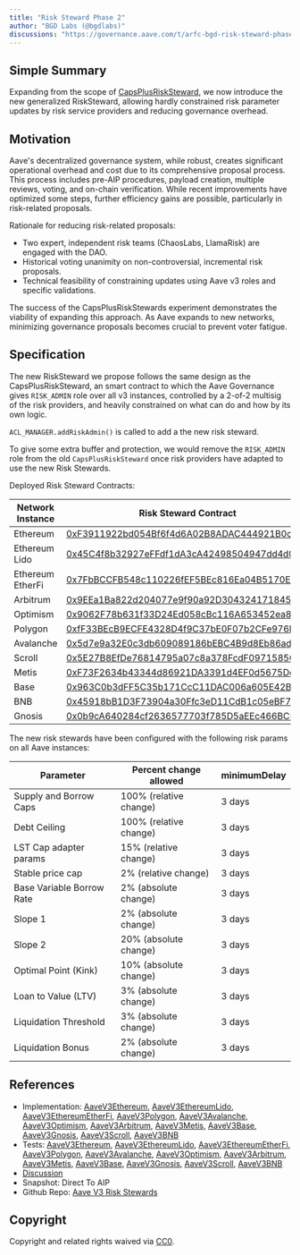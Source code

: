 ```yaml
---
title: "Risk Steward Phase 2"
author: "BGD Labs (@bgdlabs)"
discussions: "https://governance.aave.com/t/arfc-bgd-risk-steward-phase-2-risksteward/16204"
---
```


## Simple Summary

Expanding from the scope of [CapsPlusRiskSteward](https://governance.aave.com/t/bgd-risk-steward-phase-1-capsplusrisksteward/12602), we now introduce the new generalized RiskSteward, allowing hardly constrained risk parameter updates by risk service providers and reducing governance overhead.

## Motivation

Aave's decentralized governance system, while robust, creates significant operational overhead and cost due to its comprehensive proposal process. This process includes pre-AIP procedures, payload creation, multiple reviews, voting, and on-chain verification.
While recent improvements have optimized some steps, further efficiency gains are possible, particularly in risk-related proposals.

Rationale for reducing risk-related proposals:

- Two expert, independent risk teams (ChaosLabs, LlamaRisk) are engaged with the DAO.
- Historical voting unanimity on non-controversial, incremental risk proposals.
- Technical feasibility of constraining updates using Aave v3 roles and specific validations.

The success of the CapsPlusRiskStewards experiment demonstrates the viability of expanding this approach. As Aave expands to new networks, minimizing governance proposals becomes crucial to prevent voter fatigue.

## Specification

The new RiskSteward we propose follows the same design as the CapsPlusRiskSteward, an smart contract to which the Aave Governance gives `RISK_ADMIN` role over all v3 instances, controlled by a 2-of-2 multisig of the risk providers, and heavily constrained on what can do and how by its own logic.

`ACL_MANAGER.addRiskAdmin()` is called to add a the new risk steward.

To give some extra buffer and protection, we would remove the `RISK_ADMIN` role from the old `CapsPlusRiskSteward` once risk providers have adapted to use the new Risk Stewards.

Deployed Risk Steward Contracts:

| Network Instance | Risk Steward Contract                                                                                                      |
| ---------------- | -------------------------------------------------------------------------------------------------------------------------- |
| Ethereum         | [0xF3911922bd054Bf6f4d6A02B8ADAC444921B0c51](https://etherscan.io/address/0xF3911922bd054Bf6f4d6A02B8ADAC444921B0c51)      |
| Ethereum Lido    | [0x45C4f8b32927eFFdf1dA3cA42498504947dd4d0D](https://etherscan.io/address/0x45C4f8b32927eFFdf1dA3cA42498504947dd4d0D)      |
| Ethereum EtherFi | [0x7FbBCCFB548c110226fEF5BEc816Ea04B5170EA3](https://etherscan.io/address/0x7FbBCCFB548c110226fEF5BEc816Ea04B5170EA3)      |
| Arbitrum         | [0x9EEa1Ba822d204077e9f90a92D30432417184587](https://arbiscan.io/address/0x9EEa1Ba822d204077e9f90a92D30432417184587)       |
| Optimism         | [0x9062F78b631f33D24Ed058cBc116A653452ea82A](https://optimistic.etherscan.io/address/)                                     |
| Polygon          | [0xfF33BEcB9ECFE4328D4f9C37bE0F07b2CFe976E3](https://polygonscan.com/address/0xfF33BEcB9ECFE4328D4f9C37bE0F07b2CFe976E3)   |
| Avalanche        | [0x5d7e9a32E0c3db609089186bEBC4B9d8Eb86ad2c](https://snowscan.xyz/address/0x5d7e9a32E0c3db609089186bEBC4B9d8Eb86ad2c)      |
| Scroll           | [0x5E27B8EfDe76814795a07c8a378FcdF09715850b](https://scrollscan.com/address/0x5E27B8EfDe76814795a07c8a378FcdF09715850b)    |
| Metis            | [0xF73F2634b43344d86921DA3391d4EF0d5675Dd63](https://explorer.metis.io/address/0xF73F2634b43344d86921DA3391d4EF0d5675Dd63) |
| Base             | [0x963C0b3dFF5C35b171CcC11DAC006a605E42BeD2](https://basescan.org/address/0x963C0b3dFF5C35b171CcC11DAC006a605E42BeD2)      |
| BNB              | [0x45918bB1D3F73904a30Ffc3eD11CdB1c05eBF726](https://bscscan.com/address/0x45918bB1D3F73904a30Ffc3eD11CdB1c05eBF726)       |
| Gnosis           | [0x0b9cA640284cf2636577703f785D5aEEc466BC56](https://gnosisscan.io/address/0x0b9cA640284cf2636577703f785D5aEEc466BC56)     |

The new risk stewards have been configured with the following risk params on all Aave instances:

| Parameter                 | Percent change allowed | minimumDelay |
| ------------------------- | ---------------------- | ------------ |
| Supply and Borrow Caps    | 100% (relative change) | 3 days       |
| Debt Ceiling              | 100% (relative change) | 3 days       |
| LST Cap adapter params    | 15% (relative change)  | 3 days       |
| Stable price cap          | 2% (relative change)   | 3 days       |
| Base Variable Borrow Rate | 2% (absolute change)   | 3 days       |
| Slope 1                   | 2% (absolute change)   | 3 days       |
| Slope 2                   | 20% (absolute change)  | 3 days       |
| Optimal Point (Kink)      | 10% (absolute change)  | 3 days       |
| Loan to Value (LTV)       | 3% (absolute change)   | 3 days       |
| Liquidation Threshold     | 3% (absolute change)   | 3 days       |
| Liquidation Bonus         | 2% (absolute change)   | 3 days       |

## References

- Implementation: [AaveV3Ethereum](https://github.com/bgd-labs/aave-proposals-v3/blob/main/src/20240805_Multi_RiskStewardPhase2/AaveV3Ethereum_RiskStewardPhase2_20240805.sol), [AaveV3EthereumLido](https://github.com/bgd-labs/aave-proposals-v3/blob/main/src/20240805_Multi_RiskStewardPhase2/AaveV3EthereumLido_RiskStewardPhase2_20240805.sol), [AaveV3EthereumEtherFi](https://github.com/bgd-labs/aave-proposals-v3/blob/main/src/20240805_Multi_RiskStewardPhase2/AaveV3EthereumEtherFi_RiskStewardPhase2_20240805.sol), [AaveV3Polygon](https://github.com/bgd-labs/aave-proposals-v3/blob/main/src/20240805_Multi_RiskStewardPhase2/AaveV3Polygon_RiskStewardPhase2_20240805.sol), [AaveV3Avalanche](https://github.com/bgd-labs/aave-proposals-v3/blob/main/src/20240805_Multi_RiskStewardPhase2/AaveV3Avalanche_RiskStewardPhase2_20240805.sol), [AaveV3Optimism](https://github.com/bgd-labs/aave-proposals-v3/blob/main/src/20240805_Multi_RiskStewardPhase2/AaveV3Optimism_RiskStewardPhase2_20240805.sol), [AaveV3Arbitrum](https://github.com/bgd-labs/aave-proposals-v3/blob/main/src/20240805_Multi_RiskStewardPhase2/AaveV3Arbitrum_RiskStewardPhase2_20240805.sol), [AaveV3Metis](https://github.com/bgd-labs/aave-proposals-v3/blob/main/src/20240805_Multi_RiskStewardPhase2/AaveV3Metis_RiskStewardPhase2_20240805.sol), [AaveV3Base](https://github.com/bgd-labs/aave-proposals-v3/blob/main/src/20240805_Multi_RiskStewardPhase2/AaveV3Base_RiskStewardPhase2_20240805.sol), [AaveV3Gnosis](https://github.com/bgd-labs/aave-proposals-v3/blob/main/src/20240805_Multi_RiskStewardPhase2/AaveV3Gnosis_RiskStewardPhase2_20240805.sol), [AaveV3Scroll](https://github.com/bgd-labs/aave-proposals-v3/blob/main/src/20240805_Multi_RiskStewardPhase2/AaveV3Scroll_RiskStewardPhase2_20240805.sol), [AaveV3BNB](https://github.com/bgd-labs/aave-proposals-v3/blob/main/src/20240805_Multi_RiskStewardPhase2/AaveV3BNB_RiskStewardPhase2_20240805.sol)
- Tests: [AaveV3Ethereum](https://github.com/bgd-labs/aave-proposals-v3/blob/main/src/20240805_Multi_RiskStewardPhase2/AaveV3Ethereum_RiskStewardPhase2_20240805.t.sol), [AaveV3EthereumLido](https://github.com/bgd-labs/aave-proposals-v3/blob/main/src/20240805_Multi_RiskStewardPhase2/AaveV3EthereumLido_RiskStewardPhase2_20240805.t.sol), [AaveV3EthereumEtherFi](https://github.com/bgd-labs/aave-proposals-v3/blob/main/src/20240805_Multi_RiskStewardPhase2/AaveV3EthereumEtherFi_RiskStewardPhase2_20240805.t.sol), [AaveV3Polygon](https://github.com/bgd-labs/aave-proposals-v3/blob/main/src/20240805_Multi_RiskStewardPhase2/AaveV3Polygon_RiskStewardPhase2_20240805.t.sol), [AaveV3Avalanche](https://github.com/bgd-labs/aave-proposals-v3/blob/main/src/20240805_Multi_RiskStewardPhase2/AaveV3Avalanche_RiskStewardPhase2_20240805.t.sol), [AaveV3Optimism](https://github.com/bgd-labs/aave-proposals-v3/blob/main/src/20240805_Multi_RiskStewardPhase2/AaveV3Optimism_RiskStewardPhase2_20240805.t.sol), [AaveV3Arbitrum](https://github.com/bgd-labs/aave-proposals-v3/blob/main/src/20240805_Multi_RiskStewardPhase2/AaveV3Arbitrum_RiskStewardPhase2_20240805.t.sol), [AaveV3Metis](https://github.com/bgd-labs/aave-proposals-v3/blob/main/src/20240805_Multi_RiskStewardPhase2/AaveV3Metis_RiskStewardPhase2_20240805.t.sol), [AaveV3Base](https://github.com/bgd-labs/aave-proposals-v3/blob/main/src/20240805_Multi_RiskStewardPhase2/AaveV3Base_RiskStewardPhase2_20240805.t.sol), [AaveV3Gnosis](https://github.com/bgd-labs/aave-proposals-v3/blob/main/src/20240805_Multi_RiskStewardPhase2/AaveV3Gnosis_RiskStewardPhase2_20240805.t.sol), [AaveV3Scroll](https://github.com/bgd-labs/aave-proposals-v3/blob/main/src/20240805_Multi_RiskStewardPhase2/AaveV3Scroll_RiskStewardPhase2_20240805.t.sol), [AaveV3BNB](https://github.com/bgd-labs/aave-proposals-v3/blob/main/src/20240805_Multi_RiskStewardPhase2/AaveV3BNB_RiskStewardPhase2_20240805.t.sol)
- [Discussion](https://governance.aave.com/t/arfc-bgd-risk-steward-phase-2-risksteward/16204)
- Snapshot: Direct To AIP
- Github Repo: [Aave V3 Risk Stewards](https://github.com/aave-dao/aave-v3-risk-stewards)

## Copyright

Copyright and related rights waived via [CC0](https://creativecommons.org/publicdomain/zero/1.0/).
